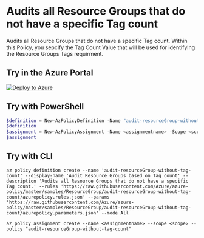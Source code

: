 # Audits all Resource Groups that do not have a specific Tag count

Audits all Resource Groups that do not have a specific Tag count.
Within this Policy, you sepcify the Tag Count Value that will be used for identifying the Resource Groups Tags requirment.

## Try in the Azure Portal

[![Deploy to Azure](http://azuredeploy.net/deploybutton.png)](https://portal.azure.com/#blade/Microsoft_Azure_Policy/CreatePolicyDefinitionBlade/uri/https%3A%2F%2Fraw.githubusercontent.com%2FAzure%2Fazure-policy%2Fmaster%2Fsamples%2FResourceGroup%2Faudit-resourceGroup-without-tag-count%2Fazurepolicy.json)

## Try with PowerShell

````powershell
$definition = New-AzPolicyDefinition -Name "audit-resourceGroup-without-tag-count" -DisplayName "Audit Resource Groups based on Tag count" -description "Audits all Resource Groups that do not have a specific Tag count." -Policy 'https://raw.githubusercontent.com/Azure/azure-policy/master/samples/ResourceGroup/audit-resourceGroup-without-tag-count/azurepolicy.rules.json' -Parameter 'https://raw.githubusercontent.com/Azure/azure-policy/master/samples/ResourceGroup/audit-resourceGroup-without-tag-count/azurepolicy.parameters.json' -Mode All
$definition
$assignment = New-AzPolicyAssignment -Name <assignmentname> -Scope <scope> -tagName <tagName> -tagValue <tagValue> -PolicyDefinition $definition
$assignment 
````

## Try with CLI

````cli
az policy definition create --name 'audit-resourceGroup-without-tag-count' --display-name 'Audit Resource Groups based on Tag count' --description 'Audits all Resource Groups that do not have a specific Tag count.' --rules 'https://raw.githubusercontent.com/Azure/azure-policy/master/samples/ResourceGroup/audit-resourceGroup-without-tag-count/azurepolicy.rules.json' --params 'https://raw.githubusercontent.com/Azure/azure-policy/master/samples/ResourceGroup/audit-resourceGroup-without-tag-count/azurepolicy.parameters.json' --mode All

az policy assignment create --name <assignmentname> --scope <scope> --policy "audit-resourceGroup-without-tag-count" 
````